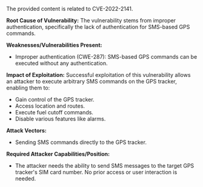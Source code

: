 The provided content is related to CVE-2022-2141.

**Root Cause of Vulnerability:**
The vulnerability stems from improper authentication, specifically the lack of authentication for SMS-based GPS commands.

**Weaknesses/Vulnerabilities Present:**
- Improper authentication (CWE-287): SMS-based GPS commands can be executed without any authentication.

**Impact of Exploitation:**
Successful exploitation of this vulnerability allows an attacker to execute arbitrary SMS commands on the GPS tracker, enabling them to:
- Gain control of the GPS tracker.
- Access location and routes.
- Execute fuel cutoff commands.
- Disable various features like alarms.

**Attack Vectors:**
- Sending SMS commands directly to the GPS tracker.

**Required Attacker Capabilities/Position:**
- The attacker needs the ability to send SMS messages to the target GPS tracker's SIM card number. No prior access or user interaction is needed.